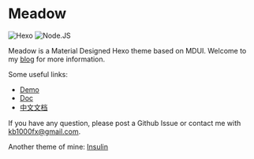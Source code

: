 # Meadow

![Hexo](https://img.shields.io/badge/Hexo-3.0+-blue)
![Node.JS](https://img.shields.io/badge/node.js-6.0-brightgreen)

Meadow is a Material Designed Hexo theme based on MDUI. Welcome to my [blog](https://garybear.cn/) for more information.

Some useful links:

+ [Demo](https://kb1000fx.github.io/)
+ [Doc](https://kb1000fx.github.io/hexo-theme-meadow/doc/#/en/)  
+ [中文文档](https://kb1000fx.github.io/hexo-theme-meadow/doc/#/)

If you have any question, please post a Github Issue or contact me with kb1000fx@gmail.com.

Another theme of mine: [Insulin](https://github.com/kb1000fx/hexo-theme-insulin)